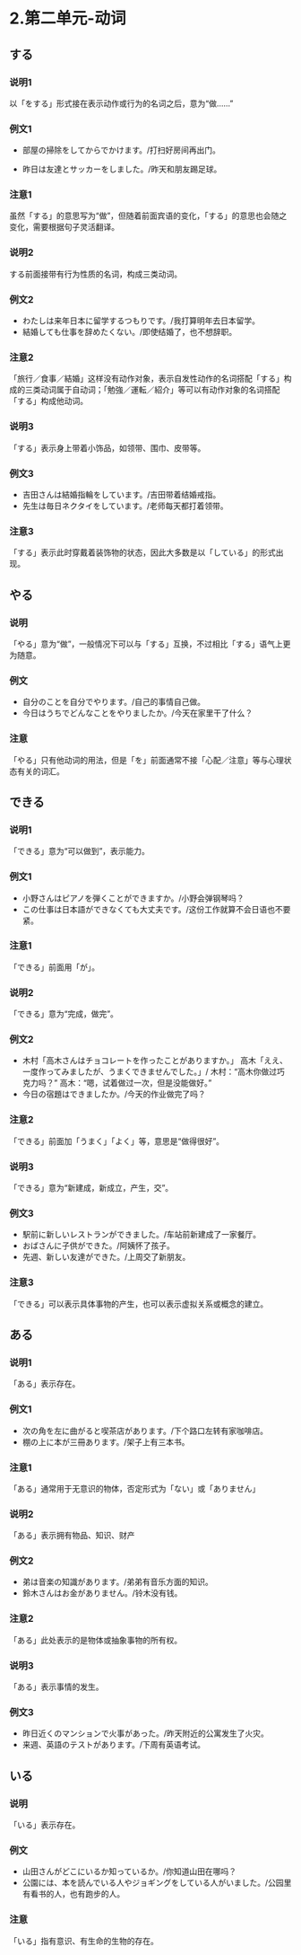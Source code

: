 # 2.第二单元-动词

## する

### 说明1

以「をする」形式接在表示动作或行为的名词之后，意为“做……”

### 例文1

* 部屋の掃除をしてからでかけます。/打扫好房间再出门。

* 昨日は友達とサッカーをしました。/昨天和朋友踢足球。

### 注意1

虽然「する」的意思写为“做”，但随着前面宾语的变化，「する」的意思也会随之变化，需要根据句子灵活翻译。

### 说明2

する前面接带有行为性质的名词，构成三类动词。

### 例文2

* わたしは来年日本に留学するつもりです。/我打算明年去日本留学。
* 結婚しても仕事を辞めたくない。/即使结婚了，也不想辞职。

### 注意2

「旅行／食事／結婚」这样没有动作对象，表示自发性动作的名词搭配「する」构成的三类动词属于自动词；「勉強／運転／紹介」等可以有动作对象的名词搭配「する」构成他动词。

### 说明3

「する」表示身上带着小饰品，如领带、围巾、皮带等。

### 例文3

* 吉田さんは結婚指輪をしています。/吉田带着结婚戒指。
* 先生は毎日ネクタイをしています。/老师每天都打着领带。

### 注意3

「する」表示此时穿戴着装饰物的状态，因此大多数是以「している」的形式出现。


## やる

### 说明

「やる」意为“做”，一般情况下可以与「する」互换，不过相比「する」语气上更为随意。

### 例文

* 自分のことを自分でやります。/自己的事情自己做。
* 今日はうちでどんなことをやりましたか。/今天在家里干了什么？
  
### 注意

「やる」只有他动词的用法，但是「を」前面通常不接「心配／注意」等与心理状态有关的词汇。

## できる

### 说明1

「できる」意为“可以做到”，表示能力。

### 例文1

* 小野さんはピアノを弾くことができますか。/小野会弹钢琴吗？
* この仕事は日本語ができなくても大丈夫です。/这份工作就算不会日语也不要紧。

### 注意1

「できる」前面用「が」。

### 说明2

「できる」意为“完成，做完”。

### 例文2

* 木村「高木さんはチョコレートを作ったことがありますか。」 高木「ええ、一度作ってみましたが、うまくできませんでした。」/ 木村：“高木你做过巧克力吗？” 高木：“嗯，试着做过一次，但是没能做好。”
* 今日の宿題はできましたか。/今天的作业做完了吗？

### 注意2

「できる」前面加「うまく」「よく」等，意思是“做得很好”。

### 说明3

「できる」意为“新建成，新成立，产生，交”。

### 例文3

* 駅前に新しいレストランができました。/车站前新建成了一家餐厅。
* おばさんに子供ができた。/阿姨怀了孩子。
* 先週、新しい友達ができた。/上周交了新朋友。

### 注意3

「できる」可以表示具体事物的产生，也可以表示虚拟关系或概念的建立。

## ある

### 说明1

「ある」表示存在。

### 例文1

* 次の角を左に曲がると喫茶店があります。/下个路口左转有家咖啡店。
* 棚の上に本が三冊あります。/架子上有三本书。

### 注意1

「ある」通常用于无意识的物体，否定形式为「ない」或「ありません」

### 说明2

「ある」表示拥有物品、知识、财产

### 例文2

* 弟は音楽の知識があります。/弟弟有音乐方面的知识。
* 鈴木さんはお金がありません。/铃木没有钱。

### 注意2

「ある」此处表示的是物体或抽象事物的所有权。

### 说明3

「ある」表示事情的发生。

### 例文3

* 昨日近くのマンションで火事があった。/昨天附近的公寓发生了火灾。
* 来週、英語のテストがあります。/下周有英语考试。

## いる

### 说明

「いる」表示存在。

### 例文

* 山田さんがどこにいるか知っているか。/你知道山田在哪吗？
* 公園には、本を読んでいる人やジョギングをしている人がいました。/公园里有看书的人，也有跑步的人。

### 注意

「いる」指有意识、有生命的生物的存在。



